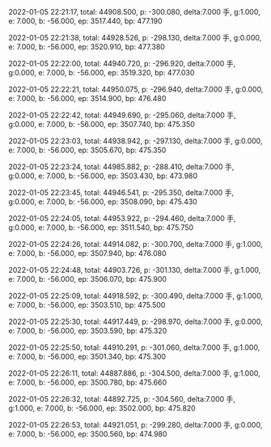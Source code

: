 2022-01-05 22:21:17, total: 44908.500, p: -300.080, delta:7.000 手, g:1.000, e: 7.000, b: -56.000, ep: 3517.440, bp: 477.190

2022-01-05 22:21:38, total: 44928.526, p: -298.130, delta:7.000 手, g:0.000, e: 7.000, b: -56.000, ep: 3520.910, bp: 477.380

2022-01-05 22:22:00, total: 44940.720, p: -296.920, delta:7.000 手, g:0.000, e: 7.000, b: -56.000, ep: 3519.320, bp: 477.030

2022-01-05 22:22:21, total: 44950.075, p: -296.940, delta:7.000 手, g:0.000, e: 7.000, b: -56.000, ep: 3514.900, bp: 476.480

2022-01-05 22:22:42, total: 44949.690, p: -295.060, delta:7.000 手, g:0.000, e: 7.000, b: -56.000, ep: 3507.740, bp: 475.350

2022-01-05 22:23:03, total: 44938.942, p: -297.130, delta:7.000 手, g:0.000, e: 7.000, b: -56.000, ep: 3505.670, bp: 475.350

2022-01-05 22:23:24, total: 44985.882, p: -288.410, delta:7.000 手, g:0.000, e: 7.000, b: -56.000, ep: 3503.430, bp: 473.980

2022-01-05 22:23:45, total: 44946.541, p: -295.350, delta:7.000 手, g:0.000, e: 7.000, b: -56.000, ep: 3508.090, bp: 475.430

2022-01-05 22:24:05, total: 44953.922, p: -294.460, delta:7.000 手, g:0.000, e: 7.000, b: -56.000, ep: 3511.540, bp: 475.750

2022-01-05 22:24:26, total: 44914.082, p: -300.700, delta:7.000 手, g:1.000, e: 7.000, b: -56.000, ep: 3507.940, bp: 476.080

2022-01-05 22:24:48, total: 44903.726, p: -301.130, delta:7.000 手, g:1.000, e: 7.000, b: -56.000, ep: 3506.070, bp: 475.900

2022-01-05 22:25:09, total: 44918.592, p: -300.490, delta:7.000 手, g:1.000, e: 7.000, b: -56.000, ep: 3503.510, bp: 475.500

2022-01-05 22:25:30, total: 44917.449, p: -298.970, delta:7.000 手, g:0.000, e: 7.000, b: -56.000, ep: 3503.590, bp: 475.320

2022-01-05 22:25:50, total: 44910.291, p: -301.060, delta:7.000 手, g:1.000, e: 7.000, b: -56.000, ep: 3501.340, bp: 475.300

2022-01-05 22:26:11, total: 44887.886, p: -304.500, delta:7.000 手, g:1.000, e: 7.000, b: -56.000, ep: 3500.780, bp: 475.660

2022-01-05 22:26:32, total: 44892.725, p: -304.560, delta:7.000 手, g:1.000, e: 7.000, b: -56.000, ep: 3502.000, bp: 475.820

2022-01-05 22:26:53, total: 44921.051, p: -299.280, delta:7.000 手, g:0.000, e: 7.000, b: -56.000, ep: 3500.560, bp: 474.980